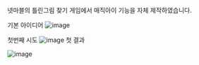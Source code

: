 넷마블의 틀린그림 찾기 게임에서 매직아이 기능을 자체 제작하였습니다.

기본 아이디어
![image](https://github.com/100-heon/Find_Diff_two_imgs/assets/158144807/921be3e1-c651-4d9f-afac-456f86237602)

첫번째 시도 
![image](https://github.com/100-heon/Find_Diff_two_imgs/assets/158144807/34f18375-8671-4d3e-ad0f-d8ec291c11e0)
첫 결과

![image](https://github.com/100-heon/Find_Diff_two_imgs/assets/158144807/f283d295-f5a4-4536-88b8-38b27db25e34)

